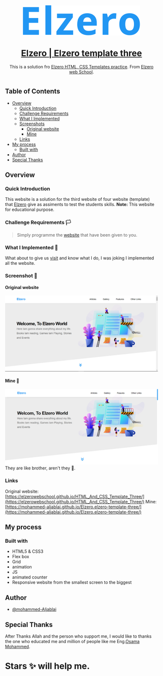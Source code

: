 <p align="center">
  <img src="./meadia/readmeLogo.svg" />
  <h1 align="center"><a href="https://mohammed-aljablai.github.io/Elzero.elzero-template-three/"> Elzero | Elzero template three </a></h1>
  <p align="center">
     This is a solution fro <a href="https://elzero.org/practical-html-css/">Elzero HTML, CSS Templates practice</a>. From <a href="https://elzero.org/">Elzero web School</a>.
  <br>
</p>

<div style="width: 100%; display: flex;">
  
</div>

## Table of Contents

- [Overview](#overview)
  - [Quick Introduction](#quick-introduction)
  - [Challenge Requirements](#challenge-requirements)
  - [What I Implemented](#what-i-implemented-🤔)
  - [Screenshots](#screenshots-📸)
    - [Original website](#original-website)
    - [Mine](#mine-🌚)
  - [Links](#links)
- [My process](#my-process)
  - [Built with](#built-with)
- [Author](#author)
- [Special Thanks](#special-thanks)






## Overview

### Quick Introduction

This website is a solution for the third website of four website (template) that [Elzero](https://elzero.org/) give as assiments to test the students skills.
**Note:** This website for educational purpose.

### Challenge Requirements 🏳
> Simply programme the [website](https://elzerowebschool.github.io/HTML_And_CSS_Template_Three/) that have been given to you.

### What I Implemented 🤔
What about to give us [visit]() and know what I do, I was joking I implemented all the website.

### Screenshot 📸
#### Original website
![The website design](./meadia/elzeroScreen.png)
#### Mine 🌚
![The website Screenshot](./meadia/myScreen.png)
They are like brother, aren't they 🤔.

### Links
Original website: [https://elzerowebschool.github.io/HTML_And_CSS_Template_Three/](https://elzerowebschool.github.io/HTML_And_CSS_Template_Three/)
Mine: [https://mohammed-aljablai.github.io/Elzero.elzero-template-three/](https://mohammed-aljablai.github.io/Elzero.elzero-template-three/)

## My process
### Built with
- HTML5 & CSS3
- Flex box
- Grid
- animation
- JS
- animated counter
- Responsive website from the smallest screen to the biggest

## Author
- [@mohammed-Aljablai](https://github.com/mohammed-aljablai)

## Special Thanks
After Thanks Allah and the person who support me, I would like to thanks the one who educated me and million of people like me Eng.[Osama Mohammed](https://github.com/OsamaElzero).

# Stars ✨ will help me.

